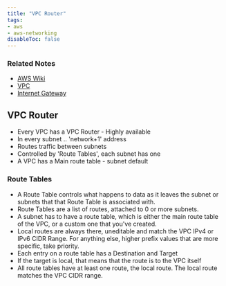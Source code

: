 ```yaml
---
title: "VPC Router"
tags:
- aws
- aws-networking
disableToc: false
---
```


### Related Notes
- [AWS Wiki](/notes/aws/aws-wiki.md)
- [VPC](/notes/aws/vpc.md)
- [Internet Gateway](/notes/aws/internet-gateway.md)

## VPC Router
- Every VPC has a VPC Router - Highly available
- In every subnet .. 'network+1' address
- Routes traffic between subnets
- Controlled by 'Route Tables', each subnet has one
- A VPC has a Main route table - subnet default

### Route Tables
- A Route Table controls what happens to data as it leaves the subnet or subnets that that Route Table is associated with.
- Route Tables are a list of routes, attached to 0 or more subnets.
- A subnet has to have a route table, which is either the main route table of the VPC, or a custom one that you've created.
- Local routes are always there, uneditable and match the VPC IPv4 or IPv6 CIDR Range. For anything else, higher prefix values that are more specific, take priority.
- Each entry on a route table has a Destination and Target
- If the target is local, that means that the route is to the VPC itself
- All route tables have at least one route, the local route. The local route matches the VPC CIDR range.